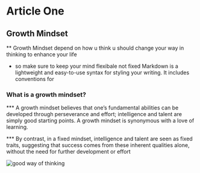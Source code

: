 # Article One

## Growth Mindset 

** Growth Mindset depend on how u think u should change your way in thinking to enhance your life
* so make sure to keep your mind flexibale not fixed
Markdown is a lightweight and easy-to-use syntax for styling your writing. It includes conventions for

### What is a growth mindset?
*** A growth mindset believes that one’s fundamental abilities can be developed through perseverance and effort; intelligence and talent are simply good starting points. A growth mindset is synonymous with a love of learning.

*** By contrast, in a fixed mindset, intelligence and talent are seen as fixed traits, suggesting that success comes from these inherent qualities alone, without the need for further development or effort

![good way of thinking](https://quotefancy.com/media/wallpaper/1600x900/372602-Stephen-Richards-Quote-Our-way-of-thinking-creates-good-or-bad.jpg)
